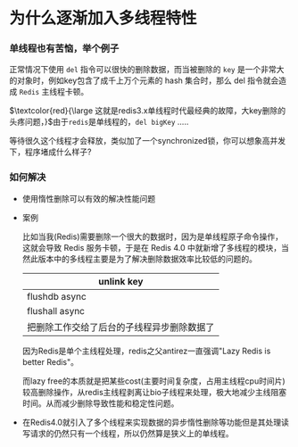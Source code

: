 # 为什么逐渐加入多线程特性

### 单线程也有苦恼，举个例子

正常情况下使用 `del` 指令可以很快的删除数据，而当被删除的 `key` 是一个非常大的对象时，例如key包含了成千上万个元素的 hash 集合时，那么 del 指令就会造成 `Redis` 主线程卡顿。

$\textcolor{red}{\large 这就是redis3.x单线程时代最经典的故障，大key删除的头疼问题，}$由于`redis`是单线程的，`del bigKey` .....

等待很久这个线程才会释放，类似加了一个synchronized锁，你可以想象高并发下，程序堵成什么样子?

### 如何解决

- 使用惰性删除可以有效的解决性能问题

- 案例

  比如当我(Redis)需要删除一个很大的数据时，因为是单线程原子命令操作，这就会导致 Redis 服务卡顿，于是在 Redis 4.0 中就新增了多线程的模块，当然此版本中的多线程主要是为了解决删除数据效率比较低的问题的。

  | unlink key            |
  | --------------------- |
  | flushdb async         |
  | flushall async        |
  | 把删除工作交给了后台的子线程异步删除数据了 |

  因为Redis是单个主线程处理，redis之父antirez一直强调"Lazy Redis is better Redis"。

  而lazy free的本质就是把某些cost(主要时间复杂度，占用主线程cpu时间片)较高删除操作，从redis主线程剥离让bio子线程来处理，极大地减少主线阻塞时间。从而减少删除导致性能和稳定性问题。

- 在Redis4.0就引入了多个线程来实现数据的异步惰性删除等功能但是其处理读写请求的仍然只有一个线程，所以仍然算是狭义上的单线程。




